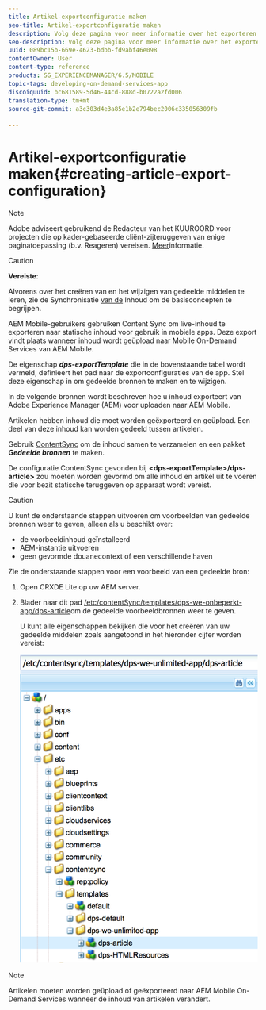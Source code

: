 ```yaml
---
title: Artikel-exportconfiguratie maken
seo-title: Artikel-exportconfiguratie maken
description: Volg deze pagina voor meer informatie over het exporteren van inhoud van Adobe Experience Manager (AEM) voor uploaden naar AEM Mobile.
seo-description: Volg deze pagina voor meer informatie over het exporteren van inhoud van Adobe Experience Manager (AEM) voor uploaden naar AEM Mobile.
uuid: 089bc15b-669e-4623-bdbb-fd9abf46e098
contentOwner: User
content-type: reference
products: SG_EXPERIENCEMANAGER/6.5/MOBILE
topic-tags: developing-on-demand-services-app
discoiquuid: bc681589-5d46-44cd-888d-b0722a2fd006
translation-type: tm+mt
source-git-commit: a3c303d4e3a85e1b2e794bec2006c335056309fb

---
```



# Artikel-exportconfiguratie maken{#creating-article-export-configuration}

>[!NOTE]
>
>Adobe adviseert gebruikend de Redacteur van het KUUROORD voor projecten die op kader-gebaseerde cliënt-zijteruggeven van enige paginatoepassing (b.v. Reageren) vereisen. [Meer](/help/sites-developing/spa-overview.md)informatie.

>[!CAUTION]
>
>**Vereiste**:
>
>Alvorens over het creëren van en het wijzigen van gedeelde middelen te leren, zie de Synchronisatie [van de](/help/mobile/mobile-ondemand-contentsync.md) Inhoud om de basisconcepten te begrijpen.

AEM Mobile-gebruikers gebruiken Content Sync om live-inhoud te exporteren naar statische inhoud voor gebruik in mobiele apps. Deze export vindt plaats wanneer inhoud wordt geüpload naar Mobile On-Demand Services van AEM Mobile.

De eigenschap ***dps-exportTemplate*** die in de bovenstaande tabel wordt vermeld, definieert het pad naar de exportconfiguraties van de app. Stel deze eigenschap in om gedeelde bronnen te maken en te wijzigen.

In de volgende bronnen wordt beschreven hoe u inhoud exporteert van Adobe Experience Manager (AEM) voor uploaden naar AEM Mobile.

Artikelen hebben inhoud die moet worden geëxporteerd en geüpload. Een deel van deze inhoud kan worden gedeeld tussen artikelen.

Gebruik [ContentSync](/help/mobile/mobile-ondemand-contentsync.md) om de inhoud samen te verzamelen en een pakket ***Gedeelde bronnen*** te maken.

De configuratie ContentSync gevonden bij **&lt;dps-exportTemplate>/dps-article>** zou moeten worden gevormd om alle inhoud en artikel uit te voeren die voor bezit statische teruggeven op apparaat wordt vereist.

>[!CAUTION]
>
>U kunt de onderstaande stappen uitvoeren om voorbeelden van gedeelde bronnen weer te geven, alleen als u beschikt over:
>
>* de voorbeeldinhoud geïnstalleerd
>* AEM-instantie uitvoeren
>* geen gevormde douanecontext of een verschillende haven
>



Zie de onderstaande stappen voor een voorbeeld van een gedeelde bron:

1. Open CRXDE Lite op uw AEM server.
1. Blader naar dit pad [/etc/contentSync/templates/dps-we-onbeperkt-app/dps-article](http://localhost:4502/crx/de/index.jsp#/etc/contentsync/templates/dps-we-unlimited-app/dps-article)om de gedeelde voorbeeldbronnen weer te geven.

   U kunt alle eigenschappen bekijken die voor het creëren van uw gedeelde middelen zoals aangetoond in het hieronder cijfer worden vereist:

   ![chlimage_1-134](assets/chlimage_1-134.png)

>[!NOTE]
>
>Artikelen moeten worden geüpload of geëxporteerd naar AEM Mobile On-Demand Services wanneer de inhoud van artikelen verandert.

